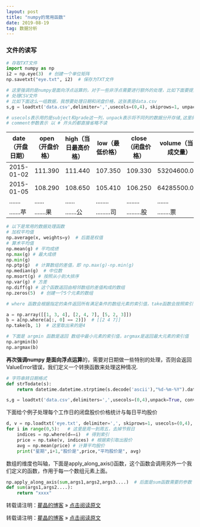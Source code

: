 ```yaml
---
layout: post
title: "numpy的常用函数"
date: 2019-08-19
tag: 数据分析
---
```


### 文件的读写

```python
# 存取TXT文件
import numpy as np
i2 = np.eye(3)  # 创建一个单位矩阵
np.savetxt("eye.txt", i2)  # 保存为TXT文件

# 这里强调的是numpy是面向浮点运算的，对于一些非浮点需要进行额外的处理，比如下面要提到的日期处理
# 处理CSV文件
# 比如下面这么一组数据，我想要处理日期和闭盘价格，这张表是data.csv
s,g = loadtxt('data.csv',delimiter=',',usecols=(0,4), skiprows=1, unpack=True,  comments='#')

# usecols表示用的是subject和grade这一列，unpack表示将不同列的数据分开存储,这里的skiprows=1表示跳过第一行，第一行一般都是跳过，从第二行开始才是我们需要处理的数据
# comment参数表示 以 # 开头的都直接省略不读
```

| date（开盘日期） | open（开盘价格） | high（当日最高价格） | low（最低价格） | close（闭盘价格） | volume（当日成交量） |
| ---------------- | ---------------- | -------------------- | --------------- | ----------------- | -------------------- |
| 2015-01-02       | 111.390          | 111.440              | 107.350         | 109.330           | 53204600.000         |
| 2015-01-05       | 108.290          | 108.650              | 105.410         | 106.250           | 64285500.000         |
| .......          | ......           | ......               | ........        | ........          | .......              |
| .......苹        | .......果        | .......公            | .........司     | .........股       | ........票           |

```python
# 以下是常用的数据处理函数
# 加权平均值
np.average(x, weights=y)  # 后面是权值
# 算术平均值
np.mean(g) # 平均成绩
np.max(g) # 最大成绩
np.min(g)
np.ptp(g)  # 计算数组的差值，即 np.max(g)-np.min(g)
np.median(g)  # 中位数
np.msort(g) # 按照从小到大排序
np.var(g) # 方差
np.diff(g) # 这个函数返回由相邻数组的差值构成的数组 
np.zeros(5)  # 创建一个5个元素的数组

# where 函数会根据指定的条件返回所有满足条件的数组元素的索引值，take函数会按照索引值从数组中获取元素

a = np.array([[1, 3, 4], [2, 4, 7], [5, 2, 3]])
b = a[np.where(a[:, 0] == 2)])  # [[2 4 7]] 
np.take(b, 1)  # 这里取出来的是4

# 下面是 argmin 函数是返回 数组中最小元素的索引值，argmax是返回最大元素的索引值
np.argmin(b) 
np.argmax(b)
```

**再次强调numpy 是面向浮点运算**的，需要对日期做一些特别的处理，否则会返回 ValueError错误，我们定义一个转换函数来处理这种情况.

```python
# 字符串转日期格式
def strTodate(s):
    return datetime.datetime.strptime(s.decode('ascii'),"%d-%m-%Y").date().weekday()

s,g = loadtxt('data.csv',delimiters=',',usecols=(0,4),unpack=True, converters={5:strTodate}) # 对第五条数据进行日期转换处理
```

下面给个例子处理每个工作日的闭盘股价价格统计与每日平均股价

```python
d, v = np.loadtxt('eye.txt', delimiter=',', skiprows=1, usecols=(0,4), unpack=True, converters={0:strTodate})
for i in range(0,5):   # 这里是周一到周五，去掉节假日
    indices = np.where(d==i)  # 得到索引
    price = np.take(v, indices) # 根据索引取出股价
    avg = np.mean(price) # 计算平均股价
    print("星期",i+1,"股价是",price,"平均股价是", avg)
```

数组的维度也叫轴，下面是apply_along_axis()函数，这个函数会调用另外一个我们定义的函数，作用于每一个数组元素上面。

```python
np.apply_along_axis(sum,args1,args2,args3....)  # 后面是sum函数需要的参数
def sum(args1,args2....):
    return "xxxx"

```

转载请注明：[瞿晶的博客](http://www.fantongxue.xyz/) » [点击阅读原文]([http://www.fantongxue.xyz/2019/08/numpy%E7%9A%84%E5%B8%B8%E7%94%A8%E5%87%BD%E6%95%B0/](http://www.fantongxue.xyz/2019/08/numpy的常用函数/))     

转载请注明：[瞿晶的博客](http://fantongxue.xyz) » [点击阅读原文]([http://www.fantongxue.xyz/2019/08/numpy%E7%9A%84%E7%AE%80%E5%8D%95%E6%95%99%E7%A8%8B/](http://www.fantongxue.xyz/2019/08/numpy的简单教程/))     

